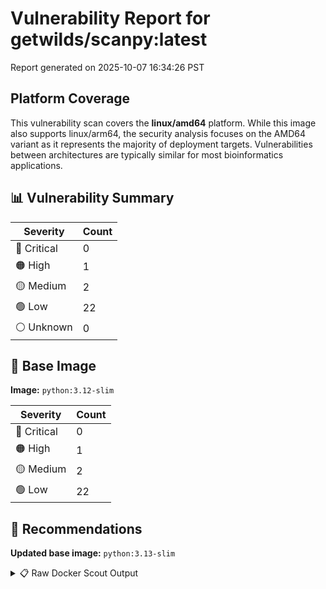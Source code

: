 # Vulnerability Report for getwilds/scanpy:latest

Report generated on 2025-10-07 16:34:26 PST

## Platform Coverage

This vulnerability scan covers the **linux/amd64** platform. While this image also supports linux/arm64, the security analysis focuses on the AMD64 variant as it represents the majority of deployment targets. Vulnerabilities between architectures are typically similar for most bioinformatics applications.

## 📊 Vulnerability Summary

| Severity | Count |
|----------|-------|
| 🔴 Critical | 0 |
| 🟠 High | 1 |
| 🟡 Medium | 2 |
| 🟢 Low | 22 |
| ⚪ Unknown | 0 |

## 🐳 Base Image

**Image:** `python:3.12-slim`

| Severity | Count |
|----------|-------|
| 🔴 Critical | 0 |
| 🟠 High | 1 |
| 🟡 Medium | 2 |
| 🟢 Low | 22 |

## 🔄 Recommendations

**Updated base image:** `python:3.13-slim`

<details>
<summary>📋 Raw Docker Scout Output</summary>

```text
Target             │  getwilds/scanpy:latest-amd64  │    0C     1H     2M    22L   
    digest           │  7f1fc1deecc3                          │                              
  Base image         │  python:3.12-slim                      │    0C     1H     2M    22L   
  Updated base image │  python:3.13-slim                      │    0C     1H     2M    22L   
                     │                                        │                              

What's next:
    View vulnerabilities → docker scout cves getwilds/scanpy:latest-amd64
    View base image update recommendations → docker scout recommendations getwilds/scanpy:latest-amd64
    Include policy results in your quickview by supplying an organization → docker scout quickview getwilds/scanpy:latest-amd64 --org <organization>
```
</details>
